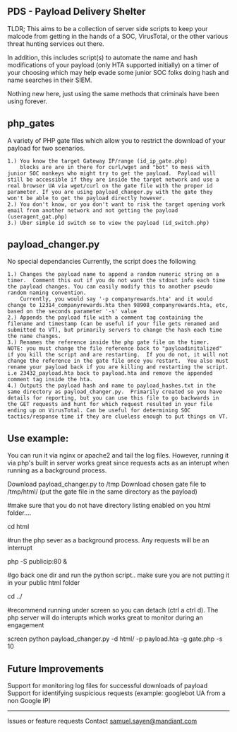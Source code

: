 PDS - Payload Delivery Shelter
-----------------------------------------------
TLDR; This aims to be a collection of server side scripts to keep your malcode from getting
in the hands of a SOC, VirusTotal, or the other various threat hunting services out there.

In addition, this includes script(s) to automate the name and hash modifications of your payload (only HTA supported initially) on a timer of your choosing which may help evade some junior SOC folks doing hash and name searches in their SIEM.

Nothing new here, just using the same methods that criminals have been using forever.

php_gates
---------------------------------------------------
A variety of PHP gate files which allow you to restrict the download of your payload for two scenarios.

    1.) You know the target Gateway IP/range (id_ip_gate.php)
        blocks are are in there for curl/wget and "bot" to mess with junior SOC monkeys who might try to get the payload.  Payload will still be accessible if they are inside the target network and use a real browser UA via wget/curl on the gate file with the proper id parameter. If you are using payload_changer.py with the gate they won't be able to get the payload directly however.
    2.) You don't know, or you don't want to risk the target opening work email from another network and not getting the payload (useragent_gat.php)
    3.) Uber simple id switch so to view the payload (id_switch.php)

payload_changer.py
---------------------------------------------------
No special dependancies
Currently, the script does the following

    1.) Changes the payload name to append a random numeric string on a timer.  Comment this out if you do not want the stdout info each time the payload changes. You can easily modify this to another pseudo random naming convention.
        Currently, you would say '-p companyrewards.hta' and it would change to 12314_companyrewards.hta then 98908_companyrewards.hta, etc, based on the seconds parameter '-s' value
    2.) Appends the payload file with a comment tag containing the filename and timestamp (can be useful if your file gets renamed and submitted to VT), but primarily servers to change the hash each time the name changes.
    3.) Renames the reference inside the php gate file on the timer.  NOTE: you must change the file reference back to "payloadinitalized" if you kill the script and are restarting.  If you do not, it will not change the reference in the gate file once you restart.  You also must rename your payload back if you are killing and restarting the script.  i.e 23432_payload.hta back to payload.hta and remove the appended comment tag inside the hta.
    4.) Outputs the payload hash and name to payload_hashes.txt in the same directory as payload_changer.py.  Primarily created so you have details for reporting, but you can use this file to go backwards in the GET requests and hunt for which request resulted in your file ending up on VirusTotal. Can be useful for determining SOC tactics/response time if they are clueless enough to put things on VT.

Use example:
---------------------------------------------------
You can run it via nginx or apache2 and tail the log files.
However, running it via php's built in server works great since requests acts as an interupt when running as a background process.

Download payload_changer.py to /tmp
Download chosen gate file to /tmp/html/ (put the gate file in the same directory as the payload) 

#make sure that you do not have directory listing enabled on you html folder....

cd html

#run the php sever as a background process. Any requests will be an interrupt

php -S publicip:80 &

#go back one dir and run the python script.. make sure you are not putting it in your public html folder

cd ../

#recommend running under screen so you can detach (ctrl a ctrl d).  The php server will do interupts which works great to monitor during an engagement

screen python payload_changer.py -d html/ -p payload.hta -g gate.php -s 10

Future Improvements
---------------------------------------------------
Support for monitoring log files for successful downloads of payload
Support for identifying suspicious requests (example: googlebot UA from a non Google IP)



---------------------------------------------------
Issues or feature requests
Contact samuel.sayen@mandiant.com



